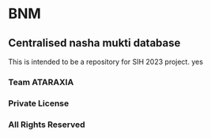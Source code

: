 # BNM
## Centralised nasha mukti database
This is intended to be a repository for SIH 2023 project.
yes
### Team ATARAXIA
### Private License
### All Rights Reserved

